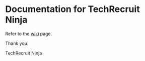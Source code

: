 # Documentation for TechRecruit Ninja

Refer to the [wiki](https://github.com/TechRecruitNinja/trn-documentation/wiki) page.

Thank you.

TechRecruit Ninja